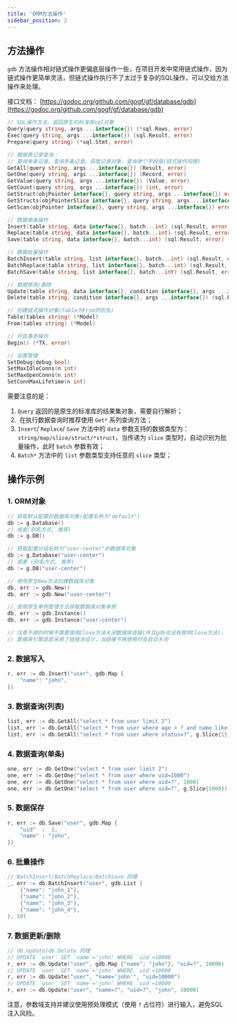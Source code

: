 ```yaml
---
title: 'ORM方法操作'
sidebar_position: 2
---
```


## 方法操作

`gdb` 方法操作相对链式操作更偏底层操作一些，在项目开发中常用链式操作，因为链式操作更简单灵活，但链式操作执行不了太过于复杂的SQL操作，可以交给方法操作来处理。

接口文档： [https://godoc.org/github.com/gogf/gf/database/gdb](https://godoc.org/github.com/gogf/gf/database/gdb)

```  go
// SQL操作方法，返回原生的标准库sql对象
Query(query string, args ...interface{}) (*sql.Rows, error)
Exec(query string, args ...interface{}) (sql.Result, error)
Prepare(query string) (*sql.Stmt, error)

// 数据表记录查询：
// 查询单条记录、查询多条记录、获取记录对象、查询单个字段值(链式操作同理)
GetAll(query string, args ...interface{}) (Result, error)
GetOne(query string, args ...interface{}) (Record, error)
GetValue(query string, args ...interface{}) (Value, error)
GetCount(query string, args ...interface{}) (int, error)
GetStruct(objPointer interface{}, query string, args ...interface{}) error
GetStructs(objPointerSlice interface{}, query string, args ...interface{}) error
GetScan(objPointer interface{}, query string, args ...interface{}) error

// 数据单条操作
Insert(table string, data interface{}, batch...int) (sql.Result, error)
Replace(table string, data interface{}, batch...int) (sql.Result, error)
Save(table string, data interface{}, batch...int) (sql.Result, error)

// 数据批量操作
BatchInsert(table string, list interface{}, batch...int) (sql.Result, error)
BatchReplace(table string, list interface{}, batch...int) (sql.Result, error)
BatchSave(table string, list interface{}, batch...int) (sql.Result, error)

// 数据修改/删除
Update(table string, data interface{}, condition interface{}, args ...interface{}) (sql.Result, error)
Delete(table string, condition interface{}, args ...interface{}) (sql.Result, error)

// 创建链式操作对象(Table为From的别名)
Table(tables string) (*Model)
From(tables string) (*Model)

// 开启事务操作
Begin() (*TX, error)

// 设置管理
SetDebug(debug bool)
SetMaxIdleConns(n int)
SetMaxOpenConns(n int)
SetConnMaxLifetime(n int)

```

需要注意的是：

1. `Query` 返回的是原生的标准库的结果集对象，需要自行解析；
2.  在执行数据查询时推荐使用 `Get*` 系列查询方法；
3. `Insert`/ `Replace`/ `Save` 方法中的 `data` 参数支持的数据类型为： `string/map/slice/struct/*struct`，当传递为 `slice` 类型时，自动识别为批量操作，此时 `batch` 参数有效；
4. `Batch*` 方法中的 `list` 参数类型支持任意的 `slice` 类型；

## 操作示例

### 1\. ORM对象

```  go
// 获取默认配置的数据库对象(配置名称为"default")
db := g.Database()
// 或者(别名方式, 推荐)
db := g.DB()

// 获取配置分组名称为"user-center"的数据库对象
db := g.Database("user-center")
// 或者 (别名方式, 推荐)
db := g.DB("user-center")

// 使用原生New方法创建数据库对象
db, err := gdb.New()
db, err := gdb.New("user-center")

// 使用原生单例管理方法获取数据库对象单例
db, err := gdb.Instance()
db, err := gdb.Instance("user-center")

// 注意不用的时候不需要使用Close方法关闭数据库连接(并且gdb也没有提供Close方法)，
// 数据库引擎底层采用了链接池设计，当链接不再使用时会自动关闭

```

### 2\. 数据写入

```  go
r, err := db.Insert("user", gdb.Map {
    "name": "john",
})

```

### 3\. 数据查询(列表)

```  go
list, err := db.GetAll("select * from user limit 2")
list, err := db.GetAll("select * from user where age > ? and name like ?", g.Slice{18, "%john%"})
list, err := db.GetAll("select * from user where status=?", g.Slice{1})

```

### 4\. 数据查询(单条)

```  go
one, err := db.GetOne("select * from user limit 2")
one, err := db.GetOne("select * from user where uid=1000")
one, err := db.GetOne("select * from user where uid=?", 1000)
one, err := db.GetOne("select * from user where uid=?", g.Slice{1000})

```

### 5\. 数据保存

```  go
r, err := db.Save("user", gdb.Map {
    "uid"  :  1,
    "name" : "john",
})

```

### 6\. 批量操作

```  go
// BatchInsert/BatchReplace/BatchSave 同理
_, err := db.BatchInsert("user", gdb.List {
    {"name": "john_1"},
    {"name": "john_2"},
    {"name": "john_3"},
    {"name": "john_4"},
}, 10)

```

### 7\. 数据更新/删除

```  go
// db.Update/db.Delete 同理
// UPDATE `user` SET `name`='john' WHERE `uid`=10000
r, err := db.Update("user", gdb.Map {"name": "john"}, "uid=?", 10000)
// UPDATE `user` SET `name`='john' WHERE `uid`=10000
r, err := db.Update("user", "name='john'", "uid=10000")
// UPDATE `user` SET `name`='john' WHERE `uid`=10000
r, err := db.Update("user", "name=?", "uid=?", "john", 10000)

```

注意，参数域支持并建议使用预处理模式（使用 `?` 占位符）进行输入，避免SQL注入风险。